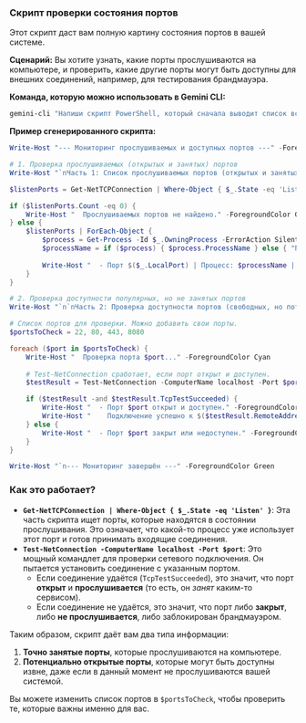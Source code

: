 
### Скрипт проверки состояния портов

Этот скрипт даст вам полную картину состояния портов в вашей системе.

**Сценарий:** Вы хотите узнать, какие порты прослушиваются на компьютере, и проверить, какие другие порты могут быть доступны для внешних соединений, например, для тестирования брандмауэра.

**Команда, которую можно использовать в Gemini CLI:**

```powershell
gemini-cli "Напиши скрипт PowerShell, который сначала выводит список всех прослушиваемых TCP-портов и процессов, которые их используют. Затем он должен проверять несколько популярных, но не используемых портов (например, 22, 8080) с помощью Test-NetConnection, чтобы узнать, доступны ли они. Выведи информацию в удобочитаемом виде."
```

**Пример сгенерированного скрипта:**

```powershell
Write-Host "--- Мониторинг прослушиваемых и доступных портов ---" -ForegroundColor Green

# 1. Проверка прослушиваемых (открытых и занятых) портов
Write-Host "`nЧасть 1: Список прослушиваемых портов (открытых и занятых):`n" -ForegroundColor Yellow

$listenPorts = Get-NetTCPConnection | Where-Object { $_.State -eq 'Listen' }

if ($listenPorts.Count -eq 0) {
    Write-Host "  Прослушиваемых портов не найдено." -ForegroundColor Green
} else {
    $listenPorts | ForEach-Object {
        $process = Get-Process -Id $_.OwningProcess -ErrorAction SilentlyContinue
        $processName = if ($process) { $process.ProcessName } else { "N/A" }
        
        Write-Host "  - Порт $($_.LocalPort) | Процесс: $processName | Адрес: $($_.LocalAddress)" -ForegroundColor Cyan
    }
}

# 2. Проверка доступности популярных, но не занятых портов
Write-Host "`n`nЧасть 2: Проверка доступности портов (свободных, но потенциально открытых):`n" -ForegroundColor Yellow

# Список портов для проверки. Можно добавить свои порты.
$portsToCheck = 22, 80, 443, 8080

foreach ($port in $portsToCheck) {
    Write-Host "  Проверка порта $port..." -ForegroundColor Cyan
    
    # Test-NetConnection сработает, если порт открыт и доступен.
    $testResult = Test-NetConnection -ComputerName localhost -Port $port -InformationLevel "Detailed" -ErrorAction SilentlyContinue

    if ($testResult -and $testResult.TcpTestSucceeded) {
        Write-Host "  - Порт $port открыт и доступен." -ForegroundColor Red
        Write-Host "    Подключение успешно к $($testResult.RemoteAddress):$($testResult.RemotePort)" -ForegroundColor Magenta
    } else {
        Write-Host "  - Порт $port закрыт или недоступен." -ForegroundColor Green
    }
}

Write-Host "`n--- Мониторинг завершён ---" -ForegroundColor Green
```

### Как это работает?

  * **`Get-NetTCPConnection | Where-Object { $_.State -eq 'Listen' }`**: Эта часть скрипта ищет порты, которые находятся в состоянии прослушивания. Это означает, что какой-то процесс уже использует этот порт и готов принимать входящие соединения.
  * **`Test-NetConnection -ComputerName localhost -Port $port`**: Это мощный командлет для проверки сетевого подключения. Он пытается установить соединение с указанным портом.
      * Если соединение удаётся (`TcpTestSucceeded`), это значит, что порт **открыт** и **прослушивается** (то есть, он *занят* каким-то сервисом).
      * Если соединение не удаётся, это значит, что порт либо **закрыт**, либо **не прослушивается**, либо заблокирован брандмауэром.

Таким образом, скрипт даёт вам два типа информации:

1.  **Точно занятые порты**, которые прослушиваются на компьютере.
2.  **Потенциально открытые порты**, которые могут быть доступны извне, даже если в данный момент не прослушиваются вашей системой.

Вы можете изменить список портов в `$portsToCheck`, чтобы проверить те, которые важны именно для вас.